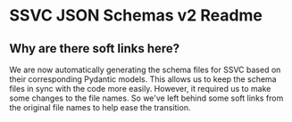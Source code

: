 # SSVC JSON Schemas v2 Readme

## Why are there soft links here?

We are now automatically generating the schema files for SSVC based on their
corresponding Pydantic models. This allows us to keep the schema files in sync
with the code more easily. However, it required us to make some changes to the
file names. So we've left behind some soft links from the original file names
to help ease the transition.
